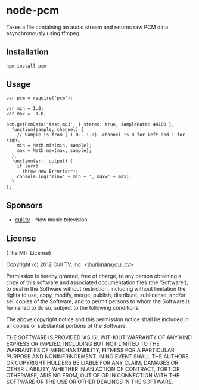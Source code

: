 # node-pcm #

Takes a file containing an audio stream and returns raw PCM data asynchronously
using ffmpeg.

## Installation ##

    npm install pcm

## Usage ##

    var pcm = require('pcm');
    
    var min = 1.0;
    var max = -1.0;
    
    pcm.getPcmData('test.mp3', { stereo: true, sampleRate: 44100 },
      function(sample, channel) {
        // Sample is from [-1.0...1.0], channel is 0 for left and 1 for right
        min = Math.min(min, sample);
        max = Math.max(max, sample);
      },
      function(err, output) {
        if (err)
          throw new Error(err);
        console.log('min=' + min + ', max=' + max);
      }
    );

## Sponsors ##

* [cull.tv](http://cull.tv/) - New music television

## License ##

(The MIT License)

Copyright (c) 2012 Cull TV, Inc. &lt;jhurliman@cull.tv&gt;

Permission is hereby granted, free of charge, to any person obtaining
a copy of this software and associated documentation files (the
'Software'), to deal in the Software without restriction, including
without limitation the rights to use, copy, modify, merge, publish,
distribute, sublicense, and/or sell copies of the Software, and to
permit persons to whom the Software is furnished to do so, subject to
the following conditions:

The above copyright notice and this permission notice shall be
included in all copies or substantial portions of the Software.

THE SOFTWARE IS PROVIDED 'AS IS', WITHOUT WARRANTY OF ANY KIND,
EXPRESS OR IMPLIED, INCLUDING BUT NOT LIMITED TO THE WARRANTIES OF
MERCHANTABILITY, FITNESS FOR A PARTICULAR PURPOSE AND NONINFRINGEMENT.
IN NO EVENT SHALL THE AUTHORS OR COPYRIGHT HOLDERS BE LIABLE FOR ANY
CLAIM, DAMAGES OR OTHER LIABILITY, WHETHER IN AN ACTION OF CONTRACT,
TORT OR OTHERWISE, ARISING FROM, OUT OF OR IN CONNECTION WITH THE
SOFTWARE OR THE USE OR OTHER DEALINGS IN THE SOFTWARE.
